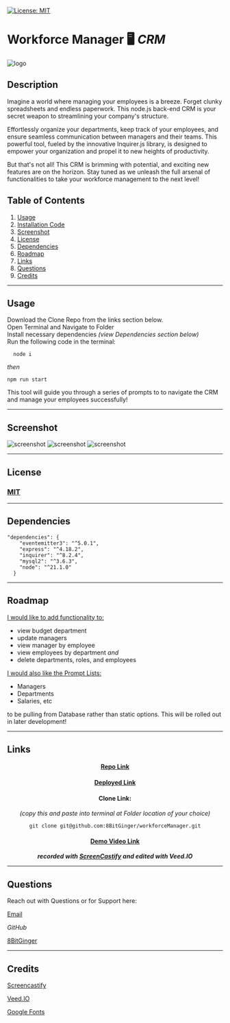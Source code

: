 <a id="badges"></a>
[![License: MIT](https://img.shields.io/badge/License-MIT-yellow.svg)](https://opensource.org/licenses/MIT)

# **Workforce Manager** 🖥 _CRM_

![logo](./assets/images/workforceManagerProject.jpg)

## Description

Imagine a world where managing your employees is a breeze. Forget clunky spreadsheets and endless paperwork. This node.js back-end CRM is your secret weapon to streamlining your company's structure.

Effortlessly organize your departments, keep track of your employees, and ensure seamless communication between managers and their teams. This powerful tool, fueled by the innovative Inquirer.js library, is designed to empower your organization and propel it to new heights of productivity.

But that's not all! This CRM is brimming with potential, and exciting new features are on the horizon. Stay tuned as we unleash the full arsenal of functionalities to take your workforce management to the next level!

## Table of Contents

1. [Usage](#usage)
2. [Installation Code](#installation)
3. [Screenshot](#screenshot)
4. [License](#license)
5. [Dependencies](#depend)
6. [Roadmap](#roadmap)
7. [Links](#links)
8. [Questions](#support)
9. [Credits](#credits)

---

<a id="usage"></a>

## Usage

Download the Clone Repo from the links section below.
<br>
Open Terminal and Navigate to Folder
<br>
Install necessary dependencies <em>(view Dependencies section below)</em>
<br>
Run the following code in the terminal:

<a id="installation"></a>

```
  node i
```

_then_

```
npm run start
```

This tool will guide you through a series of prompts to to navigate the CRM and manage your employees successfully!

---

<a id="screenshot"></a>

## Screenshot

![screenshot](./assets/images/logo-screenshot.png)
![screenshot](./assets/images/db-screenshot.png)
![screenshot](./assets/images/exit-screenshot.png)

---

<a id="license"></a>

## License

### [MIT](https://opensource.org/licenses/MIT)

---

<a id="depend"></a>

## Dependencies

```
"dependencies": {
    "eventemitter3": "^5.0.1",
    "express": "^4.18.2",
    "inquirer": "^8.2.4",
    "mysql2": "^3.6.3",
    "node": "^21.1.0"
  }
```

---

<a id="roadmap"></a>

## Roadmap

<ins> I would like to add functionality to: <ins>

- view budget department
- update managers
- view manager by employee
- view employees by department
  _and_
- delete departments, roles, and employees

<ins> I would also like the Prompt Lists: <ins>

- Managers
- Departments
- Salaries, etc

to be pulling from Database rather than static options. This will be rolled out in later development!

---

<a id="links"></a>

## Links

<div align="center">

#### [Repo Link](https://github.com/8BitGinger/workforceManager)

#### [Deployed Link](https://8bitginger.github.io/workforceManager/)

#### Clone Link:

_(copy this and paste into terminal at Folder location of your choice)_

```
git clone git@github.com:8BitGinger/workforceManager.git
```

#### [Demo Video Link](https://www.veed.io/view/deda9468-f105-42e7-8f19-190046f40223?panel=share)

**_recorded with [ScreenCastify](https://screencastify.com) and edited with Veed.IO_**

</div>

---

<a id="support"></a>

## Questions

Reach out with Questions or for Support here:

[Email](mailto:ryan.fann@gmail.com)

_GitHub_

[8BitGinger](https://github.com/8BitGinger)

---

<a id="credits"></a>

## Credits

[Screencastify](https://screencastify.com)

[Veed.IO](https://veed.io)

[Google Fonts](https://fonts.google.com)
